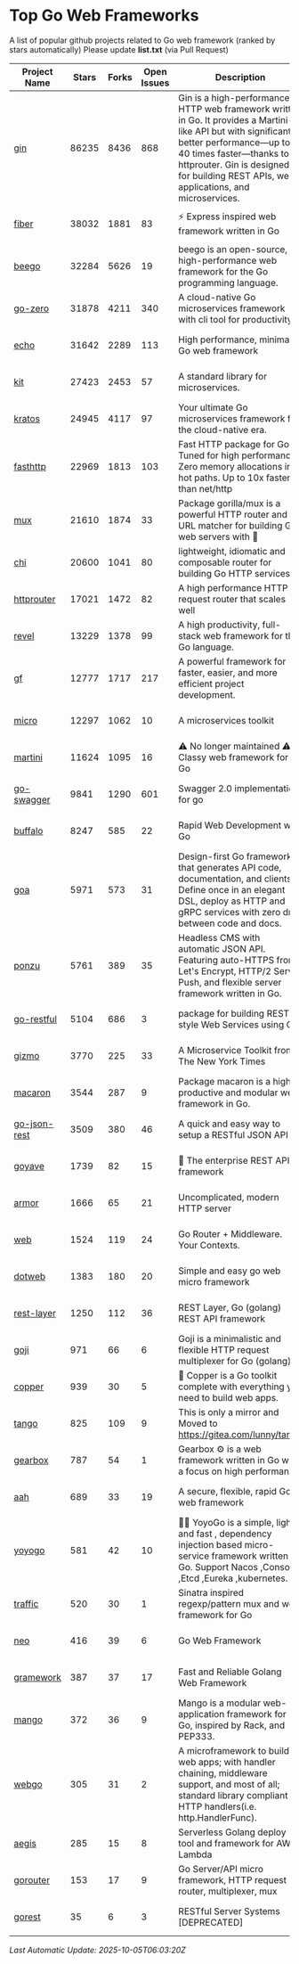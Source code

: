 # Top Go Web Frameworks
A list of popular github projects related to Go web framework (ranked by stars automatically)
Please update **list.txt** (via Pull Request)

| Project Name | Stars | Forks | Open Issues | Description | Last Commit |
| ------------ | ----- | ----- | ----------- | ----------- | ----------- |
| [gin](https://github.com/gin-gonic/gin) | 86235 | 8436 | 868 | Gin is a high-performance HTTP web framework written in Go. It provides a Martini-like API but with significantly better performance—up to 40 times faster—thanks to httprouter. Gin is designed for building REST APIs, web applications, and microservices. | 2025-10-05 03:23:57 |
| [fiber](https://github.com/gofiber/fiber) | 38032 | 1881 | 83 | ⚡️ Express inspired web framework written in Go | 2025-10-04 13:47:02 |
| [beego](https://github.com/beego/beego) | 32284 | 5626 | 19 | beego is an open-source, high-performance web framework for the Go programming language. | 2025-05-26 16:18:52 |
| [go-zero](https://github.com/zeromicro/go-zero) | 31878 | 4211 | 340 | A cloud-native Go microservices framework with cli tool for productivity. | 2025-10-05 04:12:03 |
| [echo](https://github.com/labstack/echo) | 31642 | 2289 | 113 | High performance, minimalist Go web framework | 2025-09-26 08:48:13 |
| [kit](https://github.com/go-kit/kit) | 27423 | 2453 | 57 | A standard library for microservices. | 2024-03-13 13:42:15 |
| [kratos](https://github.com/go-kratos/kratos) | 24945 | 4117 | 97 | Your ultimate Go microservices framework for the cloud-native era. | 2025-09-12 10:40:10 |
| [fasthttp](https://github.com/valyala/fasthttp) | 22969 | 1813 | 103 | Fast HTTP package for Go. Tuned for high performance. Zero memory allocations in hot paths. Up to 10x faster than net/http | 2025-10-05 01:14:32 |
| [mux](https://github.com/gorilla/mux) | 21610 | 1874 | 33 | Package gorilla/mux is a powerful HTTP router and URL matcher for building Go web servers with 🦍 | 2024-06-19 23:50:04 |
| [chi](https://github.com/go-chi/chi) | 20600 | 1041 | 80 | lightweight, idiomatic and composable router for building Go HTTP services | 2025-09-17 12:32:30 |
| [httprouter](https://github.com/julienschmidt/httprouter) | 17021 | 1472 | 82 | A high performance HTTP request router that scales well | 2024-01-30 10:56:56 |
| [revel](https://github.com/revel/revel) | 13229 | 1378 | 99 | A high productivity, full-stack web framework for the Go language. | 2022-04-12 20:53:30 |
| [gf](https://github.com/gogf/gf) | 12777 | 1717 | 217 | A powerful framework for faster, easier, and more efficient project development. | 2025-09-30 06:33:46 |
| [micro](https://github.com/micro/micro) | 12297 | 1062 | 10 | A microservices toolkit | 2025-10-02 11:26:33 |
| [martini](https://github.com/go-martini/martini) | 11624 | 1095 | 16 | ⚠️ No longer maintained ⚠️  Classy web framework for Go | 2017-01-21 21:58:54 |
| [go-swagger](https://github.com/go-swagger/go-swagger) | 9841 | 1290 | 601 | Swagger 2.0 implementation for go | 2025-09-03 19:53:53 |
| [buffalo](https://github.com/gobuffalo/buffalo) | 8247 | 585 | 22 | Rapid Web Development w/ Go | 2025-05-19 20:53:16 |
| [goa](https://github.com/goadesign/goa) | 5971 | 573 | 31 | Design-first Go framework that generates API code, documentation, and clients. Define once in an elegant DSL, deploy as HTTP and gRPC services with zero drift between code and docs. | 2025-10-01 00:28:01 |
| [ponzu](https://github.com/ponzu-cms/ponzu) | 5761 | 389 | 35 | Headless CMS with automatic JSON API. Featuring auto-HTTPS from Let's Encrypt, HTTP/2 Server Push, and flexible server framework written in Go. | 2020-01-02 00:14:32 |
| [go-restful](https://github.com/emicklei/go-restful) | 5104 | 686 | 3 | package for building REST-style Web Services using Go | 2025-08-14 12:44:48 |
| [gizmo](https://github.com/nytimes/gizmo) | 3770 | 225 | 33 | A Microservice Toolkit from The New York Times | 2021-04-30 15:27:05 |
| [macaron](https://github.com/go-macaron/macaron) | 3544 | 287 | 9 | Package macaron is a high productive and modular web framework in Go. | 2025-07-14 13:21:36 |
| [go-json-rest](https://github.com/ant0ine/go-json-rest) | 3509 | 380 | 46 | A quick and easy way to setup a RESTful JSON API | 2017-09-13 04:12:08 |
| [goyave](https://github.com/go-goyave/goyave) | 1739 | 82 | 15 | 🍐 The enterprise REST API framework | 2025-10-02 14:18:26 |
| [armor](https://github.com/labstack/armor) | 1666 | 65 | 21 | Uncomplicated, modern HTTP server | 2019-08-03 18:10:09 |
| [web](https://github.com/gocraft/web) | 1524 | 119 | 24 | Go Router + Middleware. Your Contexts. | 2019-02-07 15:06:52 |
| [dotweb](https://github.com/devfeel/dotweb) | 1383 | 180 | 20 | Simple and easy go web micro framework | 2023-12-13 02:13:17 |
| [rest-layer](https://github.com/rs/rest-layer) | 1250 | 112 | 36 | REST Layer, Go (golang) REST API framework | 2021-09-30 23:58:01 |
| [goji](https://github.com/goji/goji) | 971 | 66 | 6 | Goji is a minimalistic and flexible HTTP request multiplexer for Go (golang) | 2019-01-26 23:58:29 |
| [copper](https://github.com/gocopper/copper) | 939 | 30 | 5 | 🚀‏‏‎    ‎‏‏‎‏‏‎‎‎‎‎‎Copper is a Go toolkit complete with everything you need to build web apps. | 2025-09-24 22:34:37 |
| [tango](https://github.com/lunny/tango) | 825 | 109 | 9 | This is only a mirror and Moved to https://gitea.com/lunny/tango | 2019-05-17 03:31:10 |
| [gearbox](https://github.com/gogearbox/gearbox) | 787 | 54 | 1 | Gearbox :gear: is a web framework written in Go with a focus on high performance | 2022-09-21 00:20:37 |
| [aah](https://github.com/go-aah/aah) | 689 | 33 | 19 | A secure, flexible, rapid Go web framework | 2020-09-02 02:31:20 |
| [yoyogo](https://github.com/yoyofx/yoyogo) | 581 | 42 | 10 | 🦄🌈 YoyoGo is a simple, light and fast , dependency injection based micro-service framework written in Go. Support Nacos ,Consoul ,Etcd ,Eureka ,kubernetes. | 2024-02-07 09:13:19 |
| [traffic](https://github.com/gravityblast/traffic) | 520 | 30 | 1 | Sinatra inspired regexp/pattern mux and web framework for Go | 2015-11-26 21:31:07 |
| [neo](https://github.com/ivpusic/neo) | 416 | 39 | 6 | Go Web Framework | 2017-08-14 23:54:31 |
| [gramework](https://github.com/gramework/gramework) | 387 | 37 | 17 | Fast and Reliable Golang Web Framework | 2023-10-27 14:01:05 |
| [mango](https://github.com/paulbellamy/mango) | 372 | 36 | 9 | Mango is a modular web-application framework for Go, inspired by Rack, and PEP333. | 2017-10-17 08:18:43 |
| [webgo](https://github.com/naughtygopher/webgo) | 305 | 31 | 2 | A microframework to build web apps; with handler chaining, middleware support, and most of all; standard library compliant HTTP handlers(i.e. http.HandlerFunc). | 2025-09-23 09:45:51 |
| [aegis](https://github.com/tmaiaroto/aegis) | 285 | 15 | 8 | Serverless Golang deploy tool and framework for AWS Lambda | 2019-07-28 17:59:41 |
| [gorouter](https://github.com/vardius/gorouter) | 153 | 17 | 9 | Go Server/API micro framework, HTTP request router, multiplexer, mux | 2024-09-05 02:45:54 |
| [gorest](https://github.com/tideland/gorest) | 35 | 6 | 3 | RESTful Server Systems [DEPRECATED] | 2017-11-10 13:00:37 |

*Last Automatic Update: 2025-10-05T06:03:20Z*